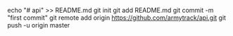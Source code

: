 echo "# api" >> README.md
git init
git add README.md
git commit -m "first commit"
git remote add origin https://github.com/armytrack/api.git
git push -u origin master
